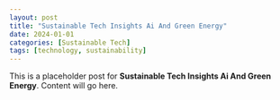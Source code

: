```yaml
---
layout: post
title: "Sustainable Tech Insights Ai And Green Energy"
date: 2024-01-01
categories: [Sustainable Tech]
tags: [technology, sustainability]
---
```


This is a placeholder post for **Sustainable Tech Insights Ai And Green Energy**. Content will go here.

